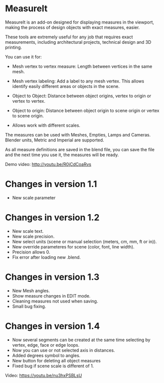 MeasureIt
=================

MeasureIt is an add-on designed for displaying measures in the viewport, making the process of design objects with exact measures, easier.

These tools are extremely useful for any job that requires exact measurements, including architectural projects, technical design and 3D printing.

You can use it for:
 
- Mesh vertex to vertex measure: Length between vertices in the same mesh.

- Mesh vertex labeling: Add a label to any mesh vertex. This allows identify easily different areas or objects in the scene.

- Object to Object: Distance between object origins, vertex to origin or vertex to vertex. 

- Object to origin: Distance between object origin to scene origin or vertex to scene origin.

- Allows work with different scales.

The measures can be used with Meshes, Empties, Lamps and Cameras. Blender units, Metric and Imperial are supported.

As all measure definitions are saved in the blend file, you can save the file and the next time you use it, the measures will be ready.

Demo video: http://youtu.be/R0jCdCoaRvs

Changes in version 1.1
=============================
- New scale parameter

Changes in version 1.2
=============================
- New scale text.
- New scale precision.
- New select units (scene or manual selection (meters, cm, mm, ft or in)).
- New override parameteres for scene (color, font, line width).
- Precision allows 0.
- Fix error after loading new .blend.

Changes in version 1.3
=============================
- New Mesh angles.
- Show measure changes in EDIT mode.
- Cleaning measures not used when saving.
- Small bug fixing.


Changes in version 1.4
=============================
- Now several segments can be created at the same time selecting by vertex, edge, face or edge loops.
- Now you can use or not selected axis in distances.
- Added degrees symbol to angles.
- New button for deleting all object measures
- Fixed bug if scene scale is different of 1.

 Video: https://youtu.be/nu3hxPSBLsU
